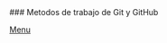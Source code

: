 <script src="https://kit.fontawesome.com/9b21360d5e.js" crossorigin="anonymous"></script>
<link rel="stylesheet" href="style.css">
### Metodos de trabajo de Git y GitHub 
<i class="fas fa-atom prueba"></i>

<i class="fas fa-jedi fa-9x"></i>





















[Menu](index.md)